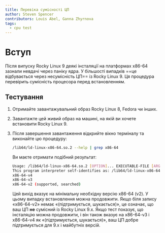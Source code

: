 ```yaml
---
title: Перевіка сумісності ЦП
author: Steven Spencer
contributors: Louis Abel, Ganna Zhyrnova
tags:
  - cpu test
---
```


# Вступ

Після випуску Rocky Linux 9 деякі інсталяції на платформах x86-64 зазнали невдачі через паніку ядра. У більшості випадків ==це відбувається через несумісність ЦП== із Rocky Linux 9. Ця процедура перевірить сумісність процесора перед встановленням.

## Тестування

1. Отримайте завантажувальний образ Rocky Linux 8, Fedora чи інших.

2. Завантажте цей живий образ на машині, на якій ви хочете встановити Rocky Linux 9.

3. Після завершення завантаження відкрийте вікно терміналу та виконайте цю процедуру:

   ```bash
   /lib64/ld-linux-x86-64.so.2 --help | grep x86-64
   ```

   Ви маєте отримати подібний результат:

   ```bash
   Usage: /lib64/ld-linux-x86-64.so.2 [OPTION]... EXECUTABLE-FILE [ARGS-FOR-PROGRAM...]
   This program interpreter self-identifies as: /lib64/ld-linux-x86-64.so.2
   x86-64-v4
   x86-64-v3
   x86-64-v2 (supported, searched)
   ```

   Цей вихід вказує на мінімальну необхідну версію x86-64 (v2). У цьому випадку встановлення можна продовжити. Якщо біля запису «x86-64-v2» немає «(підтримується, шукається)», це означає, що ваш ЦП **не** сумісний із Rocky Linux 9.x. Якщо тест показує, що інсталяцію можна продовжити, і він також вказує на x86-64-v3 і x86-64-v4 як «(підтримується, шукається)», ваш ЦП добре підтримується для 9.x і майбутніх версій.
